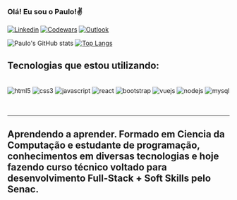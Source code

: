 
### Olá! Eu sou o Paulo!✌

[![Linkedin](https://img.shields.io/badge/LinkedIn-0077B5?style=for-the-badge&logo=linkedin&logoColor=white)](https://www.linkedin.com/in/paulo-victor-da-silva-rodrigues-920b3a252/)
[![Codewars](https://img.shields.io/badge/Codewars-B1361E?style=for-the-badge&logo=Codewars&logoColor=white)](https://www.codewars.com/users/pevehdev)
[![Outlook](https://img.shields.io/badge/Microsoft_Outlook-0078D4?style=for-the-badge&logo=microsoft-outlook&logoColor=white)](mailto:srpaulovictor@outlook.com)

![Paulo's GitHub stats](https://github-readme-stats.vercel.app/api?username=pevehdev&show_icons=true&theme=radical)
[![Top Langs](https://github-readme-stats.vercel.app/api/top-langs/?username=pevehdev&layout=compact&langs_count=7&theme=radical)](https://github.com/pevehdev/github-readme-stats)


## Tecnologias que estou utilizando:

<div style="display: inline_block"><br/>
  <img align="center" alt="html5"src="https://img.shields.io/badge/HTML5-E34F26?style=for-the-badge&logo=html5&logoColor=white">
  <img align="center" alt="css3"src="https://img.shields.io/badge/CSS3-1572B6?style=for-the-badge&logo=css3&logoColor=white">
  <img align="center" alt="javascript"src="https://img.shields.io/badge/JavaScript-F7DF1E?style=for-the-badge&logo=javascript&logoColor=black">
  <img align="center" alt="react"src="https://img.shields.io/badge/React-20232A?style=for-the-badge&logo=react&logoColor=61DAFB">
  <img align="center" alt="bootstrap"src="https://img.shields.io/badge/Bootstrap-563D7C?style=for-the-badge&logo=bootstrap&logoColor=white">
  <img align="center" alt="vuejs"src="https://img.shields.io/badge/Vue.js-35495E?style=for-the-badge&logo=vue.js&logoColor=4FC08D">
  <img align="center" alt="nodejs" src="https://img.shields.io/badge/Node.js-43853D?style=for-the-badge&logo=node.js&logoColor=white">
  <img align="center" alt="mysql" src="https://img.shields.io/badge/MySQL-005C84?style=for-the-badge&logo=mysql&logoColor=white">
</div> 
<br>
<br>
<hr>

## Aprendendo a aprender. Formado em Ciencia da Computação e estudante de programação, conhecimentos em diversas tecnologias e hoje fazendo curso técnico voltado para desenvolvimento Full-Stack + Soft Skills pelo Senac.
